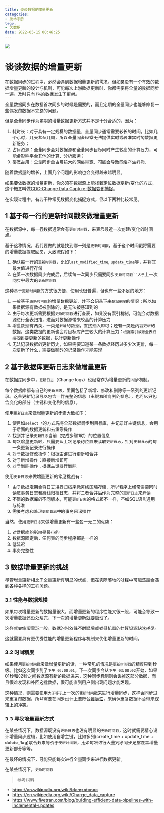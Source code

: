 ```yaml
---
title: 谈谈数据的增量更新
categories:
- 技术手册
tags:
- 大数据
date: 2022-05-15 00:46:25
---
```


![](https://nginx.mostintelligentape.com/blogimg/202205/incremental_updates/main.png)

# 谈谈数据的增量更新

在数据同步的过程中，必然会遇到数据增量更新的需求。但如果没有一个有效的数据增量更新的设计与机制，可能每次上游数据更新时，你都需要将全量的数据同步一遍，及时只有1%的数据发生了更新。

全量数据同步在数据首次同步的时候是需要的，而且定期的全量同步也能够修复一些偶发的数据不完整的问题。

但是全量同步作为定期的增量数据更新方式并不是十分合适的，因为：

1. 耗时长：对于具有一定规模的数据量，全量同步通常需要较长的时间，比如几个小时，几天甚至几周，所以全量同步经常无法提供实时或者准实时的数据更新服务；
2. 占用资源：全量同步会对数据源和全量同步目标同时产生较高的计算压力，可能会影响平台其他的计算、分析服务；
3. 带宽占用：全量同步会占用较大的网络带宽，可能会导致网络产生抖动。

随着数据量的增长，上面几个问题的影响也会变得越来越明显。

如果要做数据的增量更新，你必须在数据源上能找到定位数据更新/变化的方式，这个概念叫做[CDC-Change Data Capture-数据变化捕捉](https://en.wikipedia.org/wiki/Change_data_capture)。

在实现过程中，有若干种常见数据变化捕捉方式，但以下两种比较常见。

## 1 基于每一行的更新时间戳来做增量更新

在数据源中，每一行数据通常会有`更新时间戳`，来表示最近一次创建/变化的时间点。

基于这种情况，我们要做的就是找到哪一列是`更新时间戳`，基于这个时间戳将需要的增量数据提取回来，大致流程如下：

1. 确认每一行的`更新时间戳`，比如`last_modified_time`, `update_time`等，并将其最大值进行存储
2. 在第一次数据同步完成后，后续每一次同步只需要同步`更新时间戳``大于`上一次同步中最大的`更新时间戳`

这种基于`更新时间戳`的方式很方便，使用也很普遍，但也有一些不足的地方：

1. 一般基于`更新时间戳`的增量数据更新，并不会记录下来`数据删除`的情况；所以如果数据源有数据被删除的，是无法被感知到的
2. 由于每次更新需要根据`更新时间戳`进行查表，如果没有索引机制，可能会对数据源进行全表扫描，进而对数据源带来较高的计算压力
3. 增量数据有两类，一类是`新增`的数据，直接插入即可；还有一类是内容`更新`的数据，这类数据的更新也会对目标库产生较大的计算压力：`根据索引或者全表扫描`找到要更新的数据，执行更新操作
4. 无法记录数据的更新历史，如果需要知道某一条数据经历过多少次更新，每一次更新了什么，需要做额外的记录操作才能实现

## 2 基于数据库更新日志来做增量更新

在数据库同步中，`更新日志`（Change logs）也经常作为增量更新的同步机制。

每个数据库都有自己的`更新日志`，里面包括了新增、修改和删除等一系列的更新记录。这些更新记录可以包含一行完整的信息（主键和所有列的信息），也可以只包含变化的部分（主键和变化列的信息）。

使用`更新日志`来做增量更新的步骤大致如下：

1. 使用如`select *`的方式先将全部数据同步到目标库，并记录好主键信息，会用于后面的数据更新和去重等操作
2. 找到并记录`更新日志`当前（完成步骤1时）的位置信息
3. 每次增量更新时，只需要从上次记录的位置来读取`更新日志`，针对`更新日志`的每一条更新记录进行操作
4. 对于数据修改操作：根据主键进行更新和合并
5. 对于新增操作：直接新增即可
6. 对于删除操作：根据主键进行删除

使用`更新日志`来做增量更新的常见挑战有：

1. 由于数据定期会将日志进行归档来做离线压缩存储，所以程序上经常需要同时读取事务日志和离线归档日志，并将二者合并后作为完整的`更新日志`来解读
2. 不同的数据库的不同版本，可能`更新日志`的格式都不一样，不如SQL语言通用与标准
3. 需要考虑和处理`更新日志`中的事务回滚操作

当然，使用`更新日志`来做增量更新有一些独一无二的优势：

1. 对数据库的影响是最小的
2. 数据源固定后，任何表的同步程序都是一样的
3. 低延迟
4. 事务完整性

## 3 数据增量更新的挑战

尽管增量更新相比于全量更新有明显的优点，但在实际落地的过程中可能还是会遇到各种各样的工程问题。

### 3.1 性能与数据规模

如果每次增量更新的数据量很大，而增量更新的程序性能又很一般，可能会导致一次增量数据还没处理完，下一次的增量更新就要启动了。

这样就会像滚雪球一般，数据的时效性不断延后或者将机器的计算资源快速耗尽。

这就需要具有更优秀性能的增量更新程序与机制来优化增量更新的时间。

### 3.2 时间精度

如果使用`更新时间戳`来做增量更新的话，一种常见的情况是`更新时间戳`的精度只到秒级。比如这次同步到了`下午 03:00:01`，下一次同步会从`下午 03:00:02`开始，如果01秒和02秒之间数据源有新的数据进来，这种同步机制则会丢掉这部分数据，而且很难发现和补回这批数据，很可能直到用户侧出现问题才能发现。

这种情况，则需要使用`大于等于`上一次的`更新时间戳`来进行增量同步，这样会同步过来重复的数据，所以需要在同步设计上要符合[幂等性](https://en.wikipedia.org/wiki/Idempotence)，来确保重复数据不会带来逻辑上的冲突。

### 3.3 寻找增量更新方式

在某些情况下，数据源既没有`更新日志`也没有明显的`更新时间戳`，这时就需要精心设计增量同步逻辑，比如使用自增主键，比如多列(create_time + update_time + delete_flag)联合起来等价于`更新时间戳`，比如每次进行大量冗余同步足够覆盖增量更新部分等等。

在最坏的情况下，可能只能每次进行全量同步来进行数据更新。

在某些情况下，`更新时间戳`

> 参考材料
- https://en.wikipedia.org/wiki/Idempotence
- https://en.wikipedia.org/wiki/Change_data_capture
- https://www.fivetran.com/blog/building-efficient-data-pipelines-with-incremental-updates

